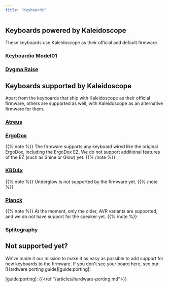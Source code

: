 ```yaml
---
title: "Keyboards"
---
```


## Keyboards powered by Kaleidoscope

These keyboards use Kaleidoscope as their official and default firmware.

### [Keyboardio Model01][board:model01]

 [board:model01]: https://shop.keyboard.io/

### [Dygma Raise][board:raise]

 [board:raise]: https://www.dygma.com/raise/

## Keyboards supported by Kaleidoscope

Apart from the keyboards that ship with Kaleidoscope as their official firmware,
others are supported as well, with Kaleidoscope as an alternative firmware for
them.

### [Atreus][board:atreus]

 [board:atreus]: https://atreus.technomancy.us/

### [ErgoDox][board:ergodox]

 [board:ergodox]: https://ergodox-ez.com/

{{% note %}}
The firmware supports any keyboard wired like the original ErgoDox, including
the ErgoDox EZ. We do not support additional features of the EZ (such as Shine
or Glow) yet.
{{% /note %}}

### [KBD4x][board:kbd4x]

 [board:kbd4x]: https://candykeys.com/product/kbd4x-custom

{{% note %}}
Underglow is not supported by the firmware yet.
{{% /note %}}

### [Planck][board:planck]

 [board:planck]: https://olkb.com/planck

{{% note %}}
At the moment, only the older, AVR variants are supported, and we do not have
support for the speaker yet.
{{% /note %}}

### [Splitography][board:splitography]

 [board:splitography]: https://softhruf.love/collections/writers

## Not supported yet?

We've made it our mission to make it as easy as possible to add support for new
keyboards to the firmware. If you don't see your board here, see our [Hardware
porting guide][guide:porting]!

 [guide:porting]: {{<ref "/articles/hardware-porting.md">}}
